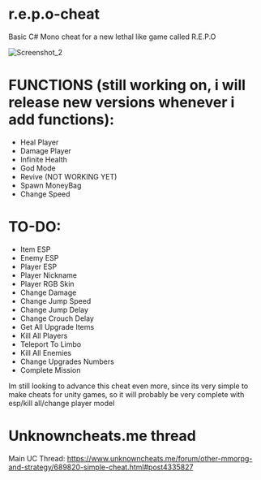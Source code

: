 # r.e.p.o-cheat
Basic C# Mono cheat for a new lethal like game called R.E.P.O

![Screenshot_2](https://github.com/user-attachments/assets/a160715e-a109-497c-9a68-d16a061e6aa6)


# **FUNCTIONS (still working on, i will release new versions whenever i add functions):**
- Heal Player<br />
- Damage Player<br />
- Infinite Health<br />
- God Mode<br />
- Revive (NOT WORKING YET)<br />
- Spawn MoneyBag<br />
- Change Speed

# **TO-DO:**

- Item ESP <br />
- Enemy ESP<br />
- Player ESP<br />
- Player Nickname<br />
- Player RGB Skin<br />
- Change Damage<br />
- Change Jump Speed<br />
- Change Jump Delay<br />
- Change Crouch Delay<br />
- Get All Upgrade Items<br />
- Kill All Players<br />
- Teleport To Limbo<br />
- Kill All Enemies<br />
- Change Upgrades Numbers<br />
- Complete Mission


Im still looking to advance this cheat even more, since its very simple to make cheats for unity games, so it will probably be very complete with esp/kill all/change player model

# Unknowncheats.me thread
Main UC Thread: https://www.unknowncheats.me/forum/other-mmorpg-and-strategy/689820-simple-cheat.html#post4335827

